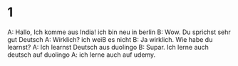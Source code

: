 # 1

A: Hallo, Ich komme aus India! ich bin neu in berlin
B: Wow. Du sprichst sehr gut Deutsch
A: Wirklich? ich weiB es nicht
B: Ja wirklich. Wie habe du learnst?
A: Ich learnst Deutsch aus duolingo 
B: Supar. Ich lerne auch deutsch auf duolingo 
A: ich lerne auch auf udemy.